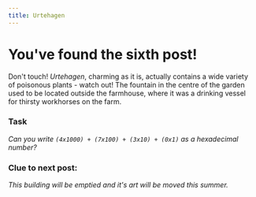 ```yaml
---
title: Urtehagen
---
```


#  You've found the sixth post!

Don't touch! _Urtehagen_, charming as it is, actually contains a wide variety of poisonous plants - watch out! The fountain in the centre of the garden used to be located outside the farmhouse, where it was a drinking vessel for thirsty workhorses on the farm.

### Task

_Can you write `(4x1000) + (7x100) + (3x10) + (0x1)` as a hexadecimal number?_

### Clue to next post:

_This building will be emptied and it's art will be moved this summer._
